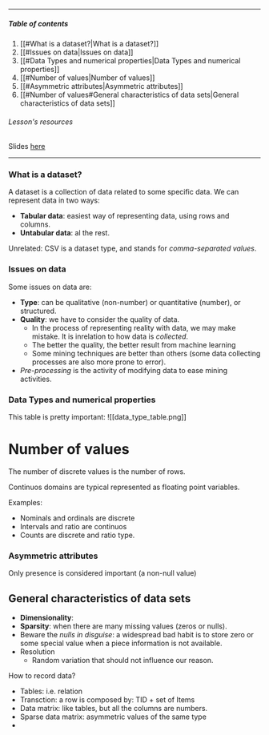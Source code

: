 ------
##### Table of contents
1. [[#What is a dataset?|What is a dataset?]]
2. [[#Issues on data|Issues on data]]
3. [[#Data Types and numerical properties|Data Types and numerical properties]]
4. [[#Number of values|Number of values]]
5. [[#Asymmetric attributes|Asymmetric attributes]]
6. [[#Number of values#General characteristics of data sets|General characteristics of data sets]]

###### _Lesson's resources_
Slides [here](https://virtuale.unibo.it/pluginfile.php/1336018/mod_resource/content/4/machineLearning-02-data.pdf)

-----



### What is a dataset?
A dataset is a collection of data related to some specific data.
We can represent data in two ways:
- __Tabular data__: easiest way of representing data, using rows and columns.
- __Untabular data__: al the rest. 

Unrelated: CSV is a dataset type, and stands for _comma-separated values_.

### Issues on data
Some issues on data are:
- __Type__: can be qualitative (non-number) or quantitative (number), or structured. 
- __Quality__: we have to consider the quality of data. 
	- In the process of representing reality with data, we may make mistake. It is inrelation to how data is _collected_.
	- The better the quality, the better result from machine learning
	- Some mining techniques are better than others (some data collecting processes are also more prone to error).
- _Pre-processing_ is the activity of modifying data to ease mining activities.

### Data Types and numerical properties

This table is pretty important:
![[data_type_table.png]]


# Number of values
The number of discrete values is the number of rows. 

Continuos domains are typical represented as floating point variables.

Examples:
- Nominals and ordinals are discrete
- Intervals and ratio are continuos
- Counts are discrete and ratio type. 

### Asymmetric attributes
Only presence is considered important (a non-null value)

## General characteristics of data sets
- __Dimensionality__:
- __Sparsity__: when there are many missing values (zeros or nulls).
- Beware the _nulls in disguise_: a widespread bad habit is to store zero or some special value when a piece information is not available. 
- Resolution
	- Random variation that should not influence our reason. 

How to record data?
- Tables: i.e. relation
- Transction: a row is composed by: TID + set of Items
- Data matrix: like tables, but all the columns are numbers. 
- Sparse data matrix: asymmetric values of the same type
- 